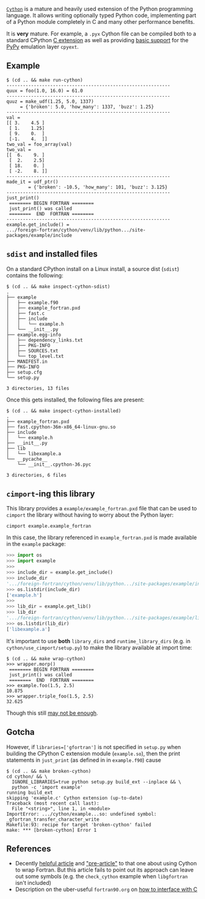 [`Cython`][1] is a mature and heavily used extension of the Python
programming language. It allows writing optionally typed Python code,
implementing part of a Python module completely in C and many other
performance benefits.

It is **very** mature. For example, a `.pyx` Cython file can be compiled
both to a standard CPython [C extension][2] as well as providing
[basic support][3] for the [PyPy][4] emulation layer `cpyext`.

## Example

```
$ (cd .. && make run-cython)
------------------------------------------------------------
quux = foo(1.0, 16.0) = 61.0
------------------------------------------------------------
quuz = make_udf(1.25, 5.0, 1337)
     = {'broken': 5.0, 'how_many': 1337, 'buzz': 1.25}
------------------------------------------------------------
val =
[[ 3.    4.5 ]
 [ 1.    1.25]
 [ 9.    0.  ]
 [-1.    4.  ]]
two_val = foo_array(val)
two_val =
[[  6.    9. ]
 [  2.    2.5]
 [ 18.    0. ]
 [ -2.    8. ]]
------------------------------------------------------------
made_it = udf_ptr()
        = {'broken': -10.5, 'how_many': 101, 'buzz': 3.125}
------------------------------------------------------------
just_print()
 ======== BEGIN FORTRAN ========
 just_print() was called
 ========  END  FORTRAN ========
------------------------------------------------------------
example.get_include() =
.../foreign-fortran/cython/venv/lib/python.../site-packages/example/include
```

## `sdist` and installed files

On a standard CPython install on a Linux install, a source dist (`sdist`)
contains the following:

```
$ (cd .. && make inspect-cython-sdist)
.
├── example
│   ├── example.f90
│   ├── example_fortran.pxd
│   ├── fast.c
│   ├── include
│   │   └── example.h
│   └── __init__.py
├── example.egg-info
│   ├── dependency_links.txt
│   ├── PKG-INFO
│   ├── SOURCES.txt
│   └── top_level.txt
├── MANIFEST.in
├── PKG-INFO
├── setup.cfg
└── setup.py

3 directories, 13 files
```

Once this gets installed, the following files are present:

```
$ (cd .. && make inspect-cython-installed)
.
├── example_fortran.pxd
├── fast.cpython-36m-x86_64-linux-gnu.so
├── include
│   └── example.h
├── __init__.py
├── lib
│   └── libexample.a
└── __pycache__
    └── __init__.cpython-36.pyc

3 directories, 6 files
```

## `cimport`-ing this library

This library provides a `example/example_fortran.pxd` file
that can be used to `cimport` the library without having to
worry about the Python layer:

```
cimport example.example_fortran
```

In this case, the library referenced in `example_fortran.pxd`
is made available in the `example` package:

```python
>>> import os
>>> import example
>>>
>>> include_dir = example.get_include()
>>> include_dir
'.../foreign-fortran/cython/venv/lib/python.../site-packages/example/include'
>>> os.listdir(include_dir)
['example.h']
>>>
>>> lib_dir = example.get_lib()
>>> lib_dir
'.../foreign-fortran/cython/venv/lib/python.../site-packages/example/lib'
>>> os.listdir(lib_dir)
['libexample.a']
```

It's important to use **both** `library_dirs` and `runtime_library_dirs`
(e.g. in `cython/use_cimport/setup.py`) to make the library available
at import time:

```
$ (cd .. && make wrap-cython)
>>> wrapper.morp()
 ======== BEGIN FORTRAN ========
 just_print() was called
 ========  END  FORTRAN ========
>>> example.foo(1.5, 2.5)
10.875
>>> wrapper.triple_foo(1.5, 2.5)
32.625
```

Though this still [may not be enough][8].

## Gotcha

However, if `libraries=['gfortran']` is not specified in `setup.py` when
building the CPython C extension module (`example.so`), then the print
statements in `just_print` (as defined in in `example.f90`) cause

```
$ (cd .. && make broken-cython)
cd cython/ && \
  IGNORE_LIBRARIES=true python setup.py build_ext --inplace && \
  python -c 'import example'
running build_ext
skipping 'example.c' Cython extension (up-to-date)
Traceback (most recent call last):
  File "<string>", line 1, in <module>
ImportError: .../cython/example...so: undefined symbol: _gfortran_transfer_character_write
Makefile:93: recipe for target 'broken-cython' failed
make: *** [broken-cython] Error 1
```

## References

- Decently [helpful article][5] and ["pre-article"][6] to that one about
  using Cython to wrap Fortran. But this article fails to point out
  its approach can leave out some symbols (e.g. the `check_cython`
  example when `libgfortran` isn't included)
- Description on the uber-useful `fortran90.org` on
  [how to interface with C][7]

[1]: https://cython.readthedocs.io/
[2]: https://docs.python.org/3.6/extending/extending.html
[3]: https://cython.readthedocs.io/en/latest/src/userguide/pypy.html
[4]: https://pypy.org/
[5]: https://maurow.bitbucket.io/notes/calling_fortran_from_python.html
[6]: https://maurow.bitbucket.io/notes/calling_fortran_from_c.html
[7]: http://www.fortran90.org/src/best-practices.html#interfacing-with-c
[8]: https://stackoverflow.com/q/19123623/1068170
